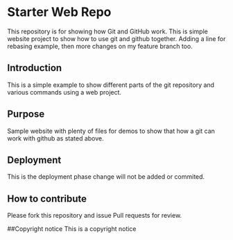 # Starter Web Repo

This repository is for showing how Git and GitHub work. This is simple website project to show how to use git and github together. Adding a line for rebasing example, then more changes on my feature branch too.

## Introduction

This is a simple example to show different parts of the git repository and various commands using a web project.


## Purpose

Sample website with plenty of files for demos to show that how a git can work with github as stated above.

## Deployment
This is the deployment phase change will not be added or commited.


## How to contribute
Please fork this repository and issue Pull requests for review.

##Copyright notice
This is a copyright notice